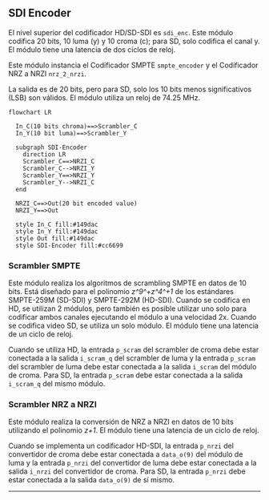 ## SDI Encoder

El nivel superior del codificador HD/SD-SDI es `sdi_enc`. Este módulo codifica 20 bits, 10 luma (y) y 10 croma (c); para SD, solo codifica el canal y. El módulo tiene una latencia de dos ciclos de reloj.

Este módulo instancia el Codificador SMPTE `smpte_encoder` y el Codificador NRZ a NRZI `nrz_2_nrzi`.

La salida es de 20 bits, pero para SD, solo los 10 bits menos significativos (LSB) son válidos. El módulo utiliza un reloj de 74.25 MHz.

```mermaid
flowchart LR

  In_C(10 bits chroma)==>Scrambler_C
  In_Y(10 bit luma)==>Scrambler_Y

  subgraph SDI-Encoder
    direction LR
    Scrambler_C==>NRZI_C
    Scrambler_C-->NRZI_Y
    Scrambler_Y==>NRZI_Y
    Scrambler_Y-->NRZI_C
  end

  NRZI_C==>Out(20 bit encoded value)
  NRZI_Y==>Out

  style In_C fill:#149dac
  style In_Y fill:#149dac
  style Out fill:#149dac
  style SDI-Encoder fill:#cc6699
```

### Scrambler SMPTE

Este módulo realiza los algoritmos de scrambling SMPTE en datos de 10 bits. Está diseñado para el polinomio *z^9^+z^4^+1* de los estándares SMPTE-259M (SD-SDI) y SMPTE-292M (HD-SDI). Cuando se codifica en HD, se utilizan 2 módulos, pero también es posible utilizar uno solo para codificar ambos canales ejecutando el módulo a una velocidad 2x. Cuando se codifica video SD, se utiliza un solo módulo. El módulo tiene una latencia de un ciclo de reloj.

Cuando se utiliza HD, la entrada `p_scram` del scrambler de croma debe estar conectada a la salida `i_scram_q` del scrambler de luma y la entrada `p_scram` del scrambler de luma debe estar conectada a la salida `i_scram` del módulo de croma. Para SD, la entrada `p_scram` debe estar conectada a la salida `i_scram_q` del mismo módulo.

### Scrambler NRZ a NRZI

Este módulo realiza la conversión de NRZ a NRZI en datos de 10 bits utilizando el polinomio *z+1*. El módulo tiene una latencia de un ciclo de reloj.

Cuando se implementa un codificador HD-SDI, la entrada `p_nrzi` del convertidor de croma debe estar conectada a `data_o(9)` del módulo de luma y la entrada `p_nrzi` del convertidor de luma debe estar conectada a la salida `i_nrzi` del convertidor de croma. Para SD, la entrada `p_nrzi` debe estar conectada a la salida `data_o(9)` de sí mismo.

---------------------------------------------------------------------
